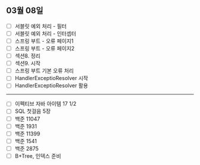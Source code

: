 ## 03월 08일

- [ ] 서블릿 예외 처리 - 필터
- [ ] 서블릿 예외 처리 - 인터셉터
- [ ] 스프링 부트 - 오류 페이지1
- [ ] 스프링 부트 - 오류 페이지2
- [ ] 섹션8. 정리
- [ ] 섹션9. 시작
- [ ] 스프링 부트 기본 오류 처리
- [ ] HandlerExceptioResolver 시작
- [ ] HandlerExceptioResolver 활용

---

- [ ] 이펙티브 자바 아이템 17 1/2
- [ ] SQL 첫걸음 5장
- [ ] 백준 11047
- [ ] 백준 1931
- [ ] 백준 11399
- [ ] 백준 1541
- [ ] 백준 2875
- [ ] B+Tree, 인덱스 준비
